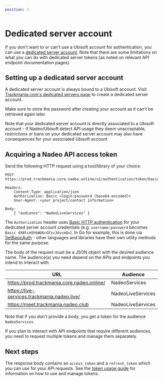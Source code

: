 ```yaml
---
position: 1
---
```

# Dedicated server account

If you don't want to or can't use a Ubisoft account for authentication, you can use a [dedicated server account](https://www.trackmania.com/player/dedicated-servers). Note that there are some limitations on what you can do with dedicated server tokens (as noted on relevant API endpoint documentation pages).

## Setting up a dedicated server account

A dedicated server account is always bound to a Ubisoft account. Visit [Trackmania.com's dedicated servers page](https://www.trackmania.com/player/dedicated-servers) to create a dedicated server account.

Make sure to store the password after creating your account as it can't be retrieved again later.

Note that your dedicated server account is directly associated to a Ubisoft account - if Nadeo/Ubisoft detect API usage they deem unacceptable, restrictions or bans on your dedicated server account may also have consequences for your associated Ubisoft account.

## Acquiring a Nadeo API access token

Send the following HTTP request using a tool/library of your choice:

```plain
POST https://prod.trackmania.core.nadeo.online/v2/authentication/token/basic

Headers:
    Content-Type: application/json
    Authorization: Basic <login:password (base64-encoded)>
    User-Agent: <your project/contact information>

Body:
    { "audience": "NadeoLiveServices" }
```

The `Authorization` header uses [Basic HTTP authentication](https://en.wikipedia.org/wiki/Basic_access_authentication#Client_side) for your dedicated server account credentials (e.g. `username:password` becomes `Basic dXNlcm5hbWU6cGFzc3dvcmQ=`).
In Go for example, this is done via [SetBasicAuth](https://pkg.go.dev/net/http#Request.SetBasicAuth) - other languages and libraries have their own utility methods for the same purpose.

The body of the request must be a JSON object with the desired audience name. The audience(s) you need depend on the APIs and endpoints you intend to interact with.

| URL                                          | Audience          |
| -------------------------------------------- | ----------------- |
| <https://prod.trackmania.core.nadeo.online/>   | NadeoServices     |
| <https://live-services.trackmania.nadeo.live/> | NadeoLiveServices |
| <https://meet.trackmania.nadeo.club>           | NadeoLiveServices |

Note that if you don't provide a body, you get a token for the audience `NadeoServices`.

If you plan to interact with API endpoints that require different audiences, you need to request multiple tokens and manage them separately.

## Next steps

The response body contains an `access_token` and a `refresh_token` which you can use for your API requests. See the [token usage guide](/auth/token) for information on how to use and manage tokens.
